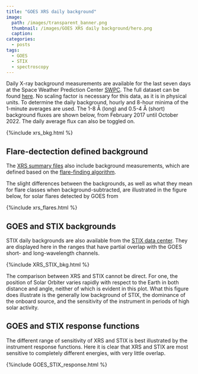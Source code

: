 ```yaml
---
title: "GOES XRS daily background"
image: 
  path: /images/transparent_banner.png
  thumbnail: /images/GOES XRS daily background/hero.png
  caption:
categories:
  - posts
tags:
  - GOES
  - STIX
  - spectroscopy
---
```


Daily X-ray background measurements are available for the last seven days at the Space Weather Prediction Center [SWPC](https://services.swpc.noaa.gov/json/goes/primary/xray-flares-7-day.json). The full dataset can be found [here](https://data.ngdc.noaa.gov/platforms/solar-space-observing-satellites/goes/goes16/l2/data/xrsf-l2-bkd1d_science/). No scaling factor is necessary for this data, as it is in physical units. To determine the daily background, 
 hourly and 8-hour minima of the 1-minute averages are used. The 1-8 Å (long) and 0.5-4 Å (short) background fluxes are shown below, from February 2017 until October 2022. The daily average flux can also be toggled on.

{%include xrs_bkg.html %}

## Flare-dectection defined background

The [XRS summary files](https://data.ngdc.noaa.gov/platforms/solar-space-observing-satellites/goes/goes16/l2/data/xrsf-l2-flsum_science/) also include background measurements, which are defined based on the [flare-finding algorithm](https://www.aanda.org/articles/aa/full_html/2016/08/aa28130-16/aa28130-16.html#S2).

The slight differences between the backgrounds, as well as what they mean for flare classes when background-subtracted, are illustrated in the figure below, for solar flares detected by GOES from 

{%include xrs_flares.html %}

## GOES and STIX backgrounds

STIX daily backgrounds are also available from the [STIX data center](https://datacenter.stix.i4ds.net/). They are displayed here in the ranges that have partial overlap with the GOES short- and long-wavelength channels. 

{%include XRS_STIX_bkg.html %}

The comparison between XRS and STIX cannot be direct. For one, the position of Solar Orbiter varies rapidly with respect to the Earth in both distance and angle, neither of which is evident in this plot. What this figure does illustrate is the generally low background of STIX, the dominance of the onboard source, and the sensitivity of the instrument in periods of high solar activity. 

## GOES and STIX response functions 

The different range of sensitivity of XRS and STIX is best illustrated by the instrument response functions. Here it is clear that XRS and STIX are most sensitive to completely different energies, with very little overlap.

{%include GOES_STIX_response.html %}


